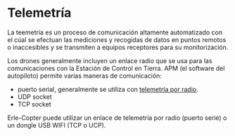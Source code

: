 # Telemetría

La teemetría es un proceso de comunicación altamente automatizado con el cúal se efectuan las mediciones y recogidas de datos en puntos remotos o inaccesibles y se transmiten a equipos receptores para su monitorización.

Los drones generalmente incluyen un enlace radio que se usa para las comunicaciones con la Estación de Control en Tierra. APM (el software del autopiloto) permite varias maneras de comunicación:
- puerto serial, generalmente se utiliza con [telemetría por radio](http://copter.ardupilot.com/wiki/3dradio/).
- UDP socket
- TCP socket

Erle-Copter puede utilizar un enlace de telemetría por radio (puerto serie) o un dongle USB WIFI (TCP o UCP).